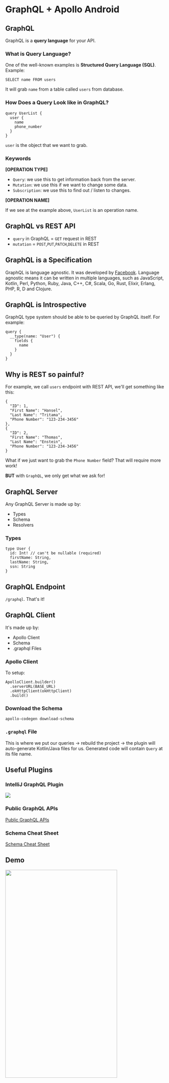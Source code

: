 # GraphQL + Apollo Android

## GraphQL
GraphQL is a **query language** for your API. 

### What is Query Language?
One of the well-known examples is **Structured Query Language (SQL)**.
Example:
```
SELECT name FROM users
```
It will grab `name` from a table called `users` from database.

### How Does a Query Look like in GraphQL?
```
query UserList {
  user {
    name
    phone_number
  }
}
```
`user` is the object that we want to grab.

### Keywords

**[OPERATION TYPE]**
* `Query`: we use this to get information back from the server.
* `Mutation`: we use this if we want to change some data.
* `Subscription`: we use this to find out / listen to changes.

**[OPERATION NAME]**

If we see at the example above, `UserList` is an operation name.

## GraphQL vs REST API

* `query` in GraphQL = `GET` request in REST
* `mutation` = `POST`,`PUT`,`PATCH`,`DELETE` in REST

## GraphQL is a Specification
GraphQL is language agnostic. It was developed by [Facebook](http://spec.graphql.org/draft/). Language agnostic means it can be written in multiple languages, such as JavaScript, Kotlin, Perl, Python, Ruby, Java, C++, C#, Scala, Go, Rust, Elixir, Erlang, PHP, R, D and Clojure.

## GraphQL is Introspective
GraphQL type system should be able to be queried by GraphQL itself.
For example:
```
query {
  __type(name: "User") {
    fields {
      name
    }
  }
}
```

## Why is REST so painful?
For example, we call `users` endpoint with REST API, we'll get something like this:
```
{
  "ID": 1,
  "First Name": "Hansel",
  "Last Name": "Tritama",
  "Phone Number": "123-234-3456"
},
{
  "ID": 2,
  "First Name": "Thomas",
  "Last Name": "Enstein",
  "Phone Number": "123-234-3456"
}
```
What if we just want to grab the `Phone Number` field? That will require more work!

**BUT** with `GraphQL`, we only get what we ask for!

## GraphQL Server
Any GraphQL Server is made up by:

* Types
* Schema
* Resolvers

### Types
```
type User {
  id: Int! // can't be nullable (required)
  firstName: String,
  lastName: String,
  ssn: String
}
```

## GraphQL Endpoint
`/graphql`. That's it!

## GraphQL Client
It's made up by:

* Apollo Client
* Schema
* .graphql Files

### Apollo Client
To setup:
```
ApolloClient.builder()
  .serverURL(BASE_URL)
  .okHttpClient(okHttpClient)
  .build()
```

### Download the Schema
```
apollo-codegen download-schema
```

### `.graphql` File
This is where we put our queries -> rebuild the project -> the plugin will auto-generate Kotlin/Java files for us.
Generated code will contain `Query` at its file name.

## Useful Plugins

### IntelliJ GraphQL Plugin

<img src="https://user-images.githubusercontent.com/10084360/116491028-c1110b80-a84d-11eb-8767-5d319cb5b60c.png">

### Public GraphQL APIs
[Public GraphQL APIs](https://github.com/APIs-guru/graphql-apis)

### Schema Cheat Sheet
[Schema Cheat Sheet](https://wehavefaces.net/graphql-shorthand-notation-cheatsheet-17cd715861b6)

## Demo
<img src="https://user-images.githubusercontent.com/10084360/116381875-27ece100-a7ca-11eb-99d3-81cab3a6da8f.gif" width="350px" height="650px" />
